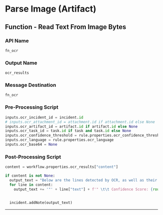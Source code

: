 <!--
    DO NOT MANUALLY EDIT THIS FILE
    THIS FILE IS AUTOMATICALLY GENERATED WITH resilient-sdk codegen
-->

# Parse Image (Artifact)

## Function - Read Text From Image Bytes

### API Name
`fn_ocr`

### Output Name
`ocr_results`

### Message Destination
`fn_ocr`

### Pre-Processing Script
```python
inputs.ocr_incident_id = incident.id
# inputs.ocr_attachment_id = attachment.id if attachment.id else None
inputs.ocr_artifact_id = artifact.id if artifact.id else None
inputs.ocr_task_id = task.id if task and task.id else None
inputs.ocr_confidence_threshold = rule.properties.ocr_confidence_threshold
inputs.ocr_language = rule.properties.ocr_language
inputs.ocr_base64 = None
```

### Post-Processing Script
```python
content = workflow.properties.ocr_results["content"]

if content is not None:
  output_text = "Below are the lines detected by OCR, as well as their confidence scores\n\n"
  for line in content:
    output_text += '"' + line["text"] + f'" \t\t Confidence Score: {round(line["confidence"],2)}%\n\n'
  
  
  incident.addNote(output_text)
```

---

